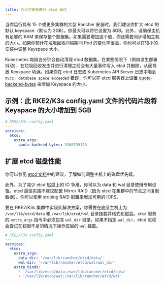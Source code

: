 ```yaml
---
title: 为大型安装进行 etcd 调优
---
```


当你运行具有 15 个或更多集群的大型 Rancher 安装时，我们建议你扩大 etcd 的默认 keyspace（默认为 2GB）。你最大可以将它设置为 8GB。此外，请确保主机有足够的 RAM 来保存整个数据集。如果需要增加这个值，你还需要同步增加主机的大小。如果你预计在垃圾回收间隔期间 Pod 的变化率很高，你也可以在较小的安装中调整 Keyspace 大小。

Kubernetes 每隔五分钟会自动清理 etcd 数据集。在某些情况下（例如发生部署抖动），在垃圾回收发生并进行清理之前会有大量事件写入 etcd 并删除，从而导致 Keyspace 填满。如果你在 etcd 日志或 Kubernetes API Server 日志中看到 `mvcc: database space exceeded` 错误，你可以在 etcd 服务器上设置 [quota-backend-bytes](https://etcd.io/docs/v3.5/op-guide/maintenance/#space-quota) 来增加 Keyspace 的大小。

## 示例：此 RKE2/K3s config.yaml 文件的代码片段将 Keyspace 的大小增加到 5GB

```yaml
# RKE2/K3s config.yaml
---
services:
  etcd:
    extra_args:
      quota-backend-bytes: 5368709120
```

## 扩展 etcd 磁盘性能

你可以参见 [etcd 文档](https://etcd.io/docs/v3.5/tuning/#disk)中的建议，了解如何调整主机上的磁盘优先级。

此外，为了减少 etcd 磁盘上的 IO 争用，你可以为 data 和 wal 目录使用专用设备。etcd 最佳实践不建议配置 Mirror RAID（因为 etcd 在集群中的节点之间复制数据）。你可以使用 striping RAID 配置来增加可用的 IOPS。

要在 RKE2/K3s 集群中实现此解决方案，你需要在底层主机上为 `/var/lib/etcd/data` 和 `/var/lib/etcd/wal` 目录挂载并格式化磁盘。`etcd` 服务的 `extra_args` 指令中必须包含 `wal_dir` 目录。如果不指定 `wal_dir`，etcd 进程会尝试在权限不足的情况下操作底层的 `wal` 挂载。

```yaml
# RKE2/K3s config.yaml
---
services:
  etcd:
    extra_args:
      data-dir: '/var/lib/rancher/etcd/data/'
      wal-dir: '/var/lib/rancher/etcd/wal/wal_dir'
    extra_binds:
      - '/var/lib/etcd/data:/var/lib/rancher/etcd/data'
      - '/var/lib/etcd/wal:/var/lib/rancher/etcd/wal'
```
